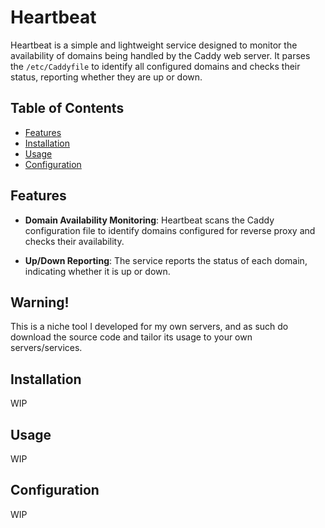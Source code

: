 # Heartbeat

Heartbeat is a simple and lightweight service designed to monitor the availability of domains being handled by the Caddy web server. It parses the `/etc/Caddyfile` to identify all configured domains and checks their status, reporting whether they are up or down.

## Table of Contents

- [Features](#features)
- [Installation](#installation)
- [Usage](#usage)
- [Configuration](#configuration)

## Features

- **Domain Availability Monitoring**: Heartbeat scans the Caddy configuration file to identify domains configured for reverse proxy and checks their availability.

- **Up/Down Reporting**: The service reports the status of each domain, indicating whether it is up or down.

## Warning!
This is a niche tool I developed for my own servers, and as such do download the source code and tailor its usage to your own servers/services.

## Installation

WIP

## Usage

WIP

## Configuration

WIP
